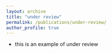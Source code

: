 ```yaml
---
layout: archive
title: "under review"
permalink: /publications/under-review/
author_profile: true
---
```


- this is an example of under review